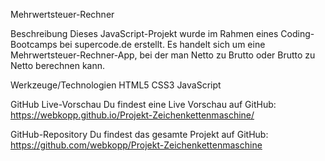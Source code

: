 Mehrwertsteuer-Rechner

Beschreibung
Dieses JavaScript-Projekt wurde im Rahmen eines Coding-Bootcamps bei supercode.de erstellt. Es handelt sich um eine Mehrwertsteuer-Rechner-App, bei der man Netto zu Brutto oder Brutto zu Netto berechnen kann.

<!-- Die Anwendung bietet folgende Möglichkeiten:
Im Formular sollen zwei Zeichenketten eingegeben werden können.
Die erste Zeichenkette soll an der Stelle in zwei Teile getrennt werden, wo die zweite Zeichenkette innerhalb der ersten gefunden wird. Die zweite Zeichenkette kann mehrere Zeichen enthalten.
Über Radio-Buttons kann spezifiziert werden, ob die Trennung vor oder nach der Trennungs-Zeichenkette geschehen soll. -->

Werkzeuge/Technologien
HTML5
CSS3
JavaScript

GitHub Live-Vorschau
Du findest eine Live Vorschau auf GitHub: https://webkopp.github.io/Projekt-Zeichenkettenmaschine/

GitHub-Repository
Du findest das gesamte Projekt auf GitHub: https://github.com/webkopp/Projekt-Zeichenkettenmaschine

<!-- Aufgaben
Texteingabe über Input-Feld. Die Trennung erfolgt über die Radio-Button "davor tennen" und "danach trennen". Beim betätigen des Submit-Button wird der eingegeben Text geteilt und über Output im HTML ausgegeben.

Anmerkungen
Dieses Projekt wurde im Rahmen eines Coding-Bootcamps bei supercode.de erstellt.
Die Anwendung ermöglicht eine einfache und schnelle Trennung eines eingebenen Textes an einer gewünschten Stelle. -->